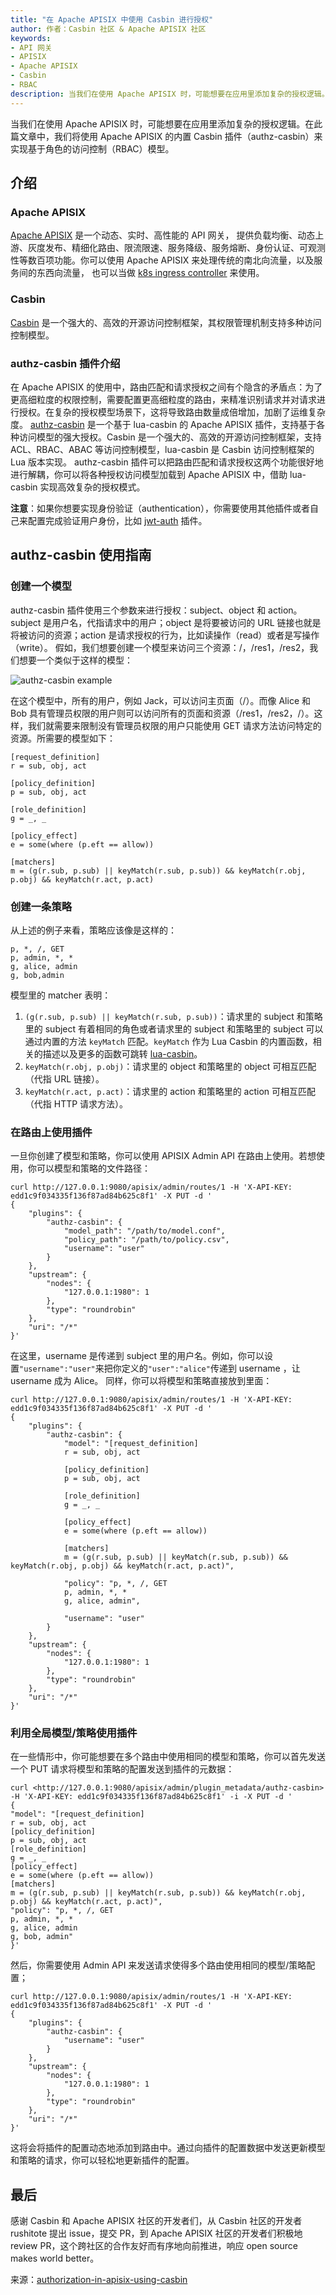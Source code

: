 ```yaml
---
title: "在 Apache APISIX 中使用 Casbin 进行授权"
author: 作者：Casbin 社区 & Apache APISIX 社区
keywords:
- API 网关
- APISIX
- Apache APISIX
- Casbin
- RBAC
description: 当我们在使用 Apache APISIX 时，可能想要在应用里添加复杂的授权逻辑。在此篇文章中，我们将使用 Apache APISIX 的内置 Casbin 插件（authz-casbin）来实现基于角色的访问控制（RBAC）模型。
---
```

<!--truncate-->

当我们在使用 Apache APISIX 时，可能想要在应用里添加复杂的授权逻辑。在此篇文章中，我们将使用 Apache APISIX 的内置 Casbin 插件（authz-casbin）来实现基于角色的访问控制（RBAC）模型。

## 介绍

### Apache APISIX

[Apache APISIX](https://github.com/apache/apisix) 是一个动态、实时、高性能的 API 网关， 提供负载均衡、动态上游、灰度发布、精细化路由、限流限速、服务降级、服务熔断、身份认证、可观测性等数百项功能。你可以使用 Apache APISIX 来处理传统的南北向流量，以及服务间的东西向流量， 也可以当做 [k8s ingress controller](https://github.com/apache/apisix-ingress-controller) 来使用。

### Casbin

[Casbin](https://casbin.org/zh-CN/) 是一个强大的、高效的开源访问控制框架，其权限管理机制支持多种访问控制模型。

### authz-casbin 插件介绍

在 Apache APISIX 的使用中，路由匹配和请求授权之间有个隐含的矛盾点：为了更高细粒度的权限控制，需要配置更高细粒度的路由，来精准识别请求并对请求进行授权。在复杂的授权模型场景下，这将导致路由数量成倍增加，加剧了运维复杂度。
[authz-casbin](https://github.com/apache/apisix/blob/d9b928321fcdd12eef024df8c7c410424c1e0c8b/docs/en/latest/plugins/authz-casbin.md) 是一个基于 lua-casbin 的 Apache APISIX 插件，支持基于各种访问模型的强大授权。Casbin 是一个强大的、高效的开源访问控制框架，支持 ACL、RBAC、ABAC 等访问控制模型，lua-casbin 是 Casbin 访问控制框架的 Lua 版本实现。
authz-casbin 插件可以把路由匹配和请求授权这两个功能很好地进行解耦，你可以将各种授权访问模型加载到 Apache APISIX 中，借助 lua-casbin 实现高效复杂的授权模式。

**注意**：如果你想要实现身份验证（authentication），你需要使用其他插件或者自己来配置完成验证用户身份，比如 [jwt-auth](https://github.com/apache/apisix/blob/master/docs/zh/latest/plugins/jwt-auth.md) 插件。

## authz-casbin 使用指南

### 创建一个模型

authz-casbin 插件使用三个参数来进行授权：subject、object 和 action。subject 是用户名，代指请求中的用户；object 是将要被访问的 URL 链接也就是将被访问的资源；action 是请求授权的行为，比如读操作（read）或者是写操作（write）。
假如，我们想要创建一个模型来访问三个资源：/，/res1，/res2，我们想要一个类似于这样的模型：

![authz-casbin example](../static/img/blog_img/2021-08-18-1.png)

在这个模型中，所有的用户，例如 Jack，可以访问主页面（/）。而像 Alice 和 Bob 具有管理员权限的用户则可以访问所有的页面和资源（/res1，/res2，/）。这样，我们就需要来限制没有管理员权限的用户只能使用 GET 请求方法访问特定的资源。所需要的模型如下：

```shell
[request_definition]
r = sub, obj, act

[policy_definition]
p = sub, obj, act

[role_definition]
g = _, _

[policy_effect]
e = some(where (p.eft == allow))

[matchers]
m = (g(r.sub, p.sub) || keyMatch(r.sub, p.sub)) && keyMatch(r.obj, p.obj) && keyMatch(r.act, p.act)
```

### 创建一条策略

从上述的例子来看，策略应该像是这样的：

```shell
p, *, /, GET
p, admin, *, *
g, alice, admin
g, bob,admin
```

模型里的 matcher 表明：

1. `(g(r.sub, p.sub) || keyMatch(r.sub, p.sub))`：请求里的 subject 和策略里的 subject 有着相同的角色或者请求里的 subject 和策略里的 subject 可以通过内置的方法 `keyMatch` 匹配。`keyMatch` 作为 Lua Casbin 的内置函数，相关的描述以及更多的函数可跳转 [lua-casbin](https://github.com/casbin/lua-casbin/blob/master/src/util/BuiltInFunctions.lua)。
2. `keyMatch(r.obj, p.obj)`：请求里的 object 和策略里的 object 可相互匹配（代指 URL 链接）。
3. `keyMatch(r.act, p.act)`：请求里的 action 和策略里的 action 可相互匹配（代指 HTTP 请求方法）。

### 在路由上使用插件

一旦你创建了模型和策略，你可以使用 APISIX Admin API 在路由上使用。若想使用，你可以模型和策略的文件路径：

```shell
curl http://127.0.0.1:9080/apisix/admin/routes/1 -H 'X-API-KEY: edd1c9f034335f136f87ad84b625c8f1' -X PUT -d '
{
    "plugins": {
        "authz-casbin": {
            "model_path": "/path/to/model.conf",
            "policy_path": "/path/to/policy.csv",
            "username": "user"
        }
    },
    "upstream": {
        "nodes": {
            "127.0.0.1:1980": 1
        },
        "type": "roundrobin"
    },
    "uri": "/*"
}'
```

在这里，username 是传递到 subject 里的用户名。例如，你可以设置`"username":"user"`来把你定义的`"user":"alice"`传递到 username ，让 username 成为 Alice。
同样，你可以将模型和策略直接放到里面：

```shell
curl http://127.0.0.1:9080/apisix/admin/routes/1 -H 'X-API-KEY: edd1c9f034335f136f87ad84b625c8f1' -X PUT -d '
{
    "plugins": {
        "authz-casbin": {
            "model": "[request_definition]
            r = sub, obj, act

            [policy_definition]
            p = sub, obj, act

            [role_definition]
            g = _, _

            [policy_effect]
            e = some(where (p.eft == allow))

            [matchers]
            m = (g(r.sub, p.sub) || keyMatch(r.sub, p.sub)) && keyMatch(r.obj, p.obj) && keyMatch(r.act, p.act)",

            "policy": "p, *, /, GET
            p, admin, *, *
            g, alice, admin",

            "username": "user"
        }
    },
    "upstream": {
        "nodes": {
            "127.0.0.1:1980": 1
        },
        "type": "roundrobin"
    },
    "uri": "/*"
}'
```

### 利用全局模型/策略使用插件

在一些情形中，你可能想要在多个路由中使用相同的模型和策略，你可以首先发送一个 PUT 请求将模型和策略的配置发送到插件的元数据：

```shell
curl <http://127.0.0.1:9080/apisix/admin/plugin_metadata/authz-casbin> -H 'X-API-KEY: edd1c9f034335f136f87ad84b625c8f1' -i -X PUT -d '
{
"model": "[request_definition]
r = sub, obj, act
[policy_definition]
p = sub, obj, act
[role_definition]
g = _, _
[policy_effect]
e = some(where (p.eft == allow))
[matchers]
m = (g(r.sub, p.sub) || keyMatch(r.sub, p.sub)) && keyMatch(r.obj, p.obj) && keyMatch(r.act, p.act)",
"policy": "p, *, /, GET
p, admin, *, *
g, alice, admin
g, bob, admin"
}'
```

然后，你需要使用 Admin API 来发送请求使得多个路由使用相同的模型/策略配置；

```shell
curl http://127.0.0.1:9080/apisix/admin/routes/1 -H 'X-API-KEY: edd1c9f034335f136f87ad84b625c8f1' -X PUT -d '
{
    "plugins": {
        "authz-casbin": {
            "username": "user"
        }
    },
    "upstream": {
        "nodes": {
            "127.0.0.1:1980": 1
        },
        "type": "roundrobin"
    },
    "uri": "/*"
}'
```

这将会将插件的配置动态地添加到路由中。通过向插件的配置数据中发送更新模型和策略的请求，你可以轻松地更新插件的配置。

## 最后

感谢 Casbin 和 Apache APISIX 社区的开发者们，从 Casbin 社区的开发者 rushitote 提出 issue，提交 PR，到 Apache APISIX 社区的开发者们积极地 review PR，这个跨社区的合作友好而有序地向前推进，响应 open source makes world better。

来源：[authorization-in-apisix-using-casbin](https://medium.com/@rushitote/authorization-in-apisix-using-casbin-59b693669d6d)
